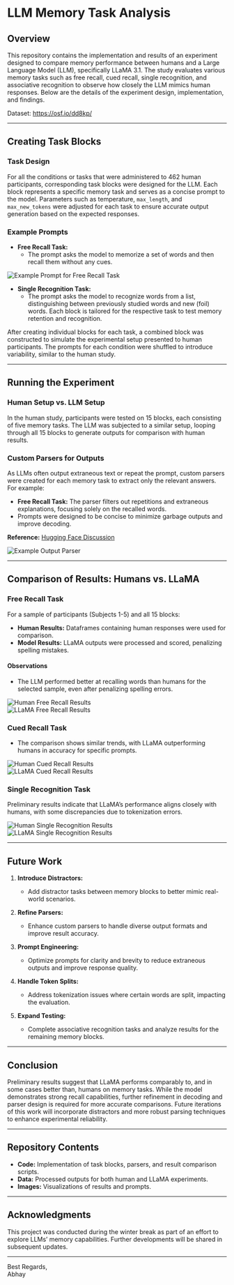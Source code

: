 # LLM Memory Task Analysis


## Overview

This repository contains the implementation and results of an experiment designed to compare memory performance between humans and a Large Language Model (LLM), specifically LLaMA 3.1. The study evaluates various memory tasks such as free recall, cued recall, single recognition, and associative recognition to observe how closely the LLM mimics human responses. Below are the details of the experiment design, implementation, and findings.

Dataset: https://osf.io/dd8kp/

---

## Creating Task Blocks

### Task Design

For all the conditions or tasks that were administered to 462 human participants, corresponding task blocks were designed for the LLM. Each block represents a specific memory task and serves as a concise prompt to the model. Parameters such as temperature, `max_length`, and `max_new_tokens` were adjusted for each task to ensure accurate output generation based on the expected responses.

### Example Prompts

- **Free Recall Task:**
  - The prompt asks the model to memorize a set of words and then recall them without any cues.

![Example Prompt for Free Recall Task](image1.png)

- **Single Recognition Task:**
  - The prompt asks the model to recognize words from a list, distinguishing between previously studied words and new (foil) words. Each block is tailored for the respective task to test memory retention and recognition.

After creating individual blocks for each task, a combined block was constructed to simulate the experimental setup presented to human participants. The prompts for each condition were shuffled to introduce variability, similar to the human study.

---

## Running the Experiment

### Human Setup vs. LLM Setup

In the human study, participants were tested on 15 blocks, each consisting of five memory tasks. The LLM was subjected to a similar setup, looping through all 15 blocks to generate outputs for comparison with human results.

### Custom Parsers for Outputs

As LLMs often output extraneous text or repeat the prompt, custom parsers were created for each memory task to extract only the relevant answers. For example:

- **Free Recall Task:** The parser filters out repetitions and extraneous explanations, focusing solely on the recalled words.
- Prompts were designed to be concise to minimize garbage outputs and improve decoding.

**Reference:** [Hugging Face Discussion](https://discuss.huggingface.co/t/llama-2-7b-hf-repeats-context-of-question-directly-from-input-prompt-cuts-off-with-newlines/48250)

![Example Output Parser](image2.png)

---

## Comparison of Results: Humans vs. LLaMA

### Free Recall Task

For a sample of participants (Subjects 1-5) and all 15 blocks:
- **Human Results:** Dataframes containing human responses were used for comparison.
- **Model Results:** LLaMA outputs were processed and scored, penalizing spelling mistakes.

#### Observations

- The LLM performed better at recalling words than humans for the selected sample, even after penalizing spelling errors.

![Human Free Recall Results](humans_free_recall.png)  
![LLaMA Free Recall Results](llama_free_recall.png)

### Cued Recall Task

- The comparison shows similar trends, with LLaMA outperforming humans in accuracy for specific prompts.

![Human Cued Recall Results](humans_cued_recall.png)  
![LLaMA Cued Recall Results](llama_cued_recall.png)

### Single Recognition Task

Preliminary results indicate that LLaMA’s performance aligns closely with humans, with some discrepancies due to tokenization errors.

![Human Single Recognition Results](humans_single_recognition.png)  
![LLaMA Single Recognition Results](llama_single_recognition.png)

---

## Future Work

1. **Introduce Distractors:**
   - Add distractor tasks between memory blocks to better mimic real-world scenarios.

2. **Refine Parsers:**
   - Enhance custom parsers to handle diverse output formats and improve result accuracy.

3. **Prompt Engineering:**
   - Optimize prompts for clarity and brevity to reduce extraneous outputs and improve response quality.

4. **Handle Token Splits:**
   - Address tokenization issues where certain words are split, impacting the evaluation.

5. **Expand Testing:**
   - Complete associative recognition tasks and analyze results for the remaining memory blocks.

---

## Conclusion

Preliminary results suggest that LLaMA performs comparably to, and in some cases better than, humans on memory tasks. While the model demonstrates strong recall capabilities, further refinement in decoding and parser design is required for more accurate comparisons. Future iterations of this work will incorporate distractors and more robust parsing techniques to enhance experimental reliability.

---

## Repository Contents

- **Code:** Implementation of task blocks, parsers, and result comparison scripts.
- **Data:** Processed outputs for both human and LLaMA experiments.
- **Images:** Visualizations of results and prompts.

---

## Acknowledgments

This project was conducted during the winter break as part of an effort to explore LLMs’ memory capabilities. Further developments will be shared in subsequent updates.

---

Best Regards,  
Abhay

